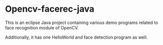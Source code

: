# Opencv-facerec-java
This is an eclipse Java project containing various demo programs related to face recognition module of OpenCV. 

Additionally, it has one HelloWorld and face detection program as well.

